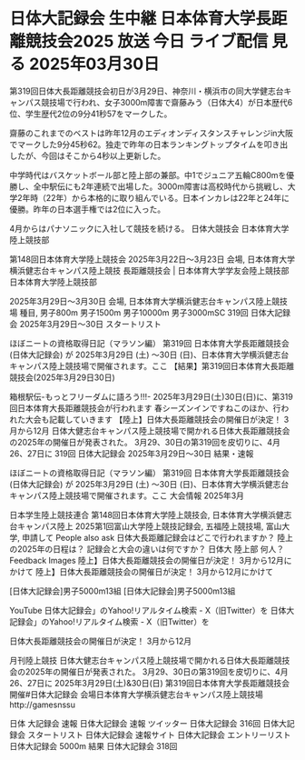 # 日体大記録会 生中継 日本体育大学長距離競技会2025 放送 今日 ライブ配信 見る 2025年03月30日

第319回日体大長距離競技会初日が3月29日、神奈川・横浜市の同大学健志台キャンパス競技場で行われ、女子3000m障害で齋藤みう（日体大4）が日本歴代6位、学生歴代2位の9分41秒57をマークした。

齋藤のこれまでのベストは昨年12月のエディオンディスタンスチャレンジin大阪でマークした9分45秒62。独走で昨年の日本ランキングトップタイムを叩き出したが、今回はそこから4秒以上更新した。

中学時代はバスケットボール部と陸上部の兼部。中1でジュニア五輪C800mを優勝し、全中駅伝にも2年連続で出場した。3000m障害は高校時代から挑戦し、大学2年時（22年）から本格的に取り組んでいる。日本インカレは22年と24年に優勝。昨年の日本選手権では2位に入った。

4月からはパナソニックに入社して競技を続ける。 日体大競技会 日本体育大学陸上競技部

第148回日本体育大学陸上競技会 2025年3月22日～3月23日 会場, 日本体育大学横浜健志台キャンパス陸上競技 長距離競技会 | 日本体育大学学友会陸上競技部 日本体育大学陸上競技部

2025年3月29日～3月30日 会場, 日本体育大学横浜健志台キャンパス陸上競技場 種目, 男子800m 男子1500m 男子10000m 男子3000mSC 319回 日体大記録会 2025年3月29日～30日 スタートリスト

ほぼニートの資格取得日記（マラソン編） 第319回 日本体育大学長距離競技会 (日体大記録会) が 2025年3月29日 (土) ～30日 (日)、日本体育大学横浜健志台キャンパス陸上競技場で開催されます。ここ 【結果】第319回日本体育大長距離競技会(2025年3月29日30日)

箱根駅伝-もっとフリーダムに語ろう!!!- 2025年3月29日(土)30日(日)に、第319回日本体育大長距離競技会が行われます 春シーズンインですねこのほか、行われた大会も記載していきます 【陸上】日体大長距離競技会の開催日が決定！ 3月から12月 日体大健志台キャンパス陸上競技場で開かれる日体大長距離競技会の2025年の開催日が発表された。 3月29、30日の第319回を皮切りに、4月26、27日に 319回 日体大記録会 2025年3月29日～30日 結果・速報

ほぼニートの資格取得日記（マラソン編） 第319回 日本体育大学長距離競技会 (日体大記録会) が 2025年3月29日 (土) ～30日 (日)、日本体育大学横浜健志台キャンパス陸上競技場で開催されます。ここ 大会情報 2025年3月

日本学生陸上競技連合 第148回日本体育大学陸上競技会, 日本体育大学横浜健志台キャンパス陸上 2025第1回富山大学陸上競技記録会, 五福陸上競技場, 富山大学, 申請して People also ask 日体大長距離記録会はどこで行われますか？ 陸上の2025年の日程は？ 記録会と大会の違いは何ですか？ 日体大 陸上部 何人？ Feedback Images 陸上】日体大長距離競技会の開催日が決定！ 3月から12月にかけて 陸上】日体大長距離競技会の開催日が決定！ 3月から12月にかけて

[日体大記録会]男子5000m13組 [日体大記録会]男子5000m13組

YouTube 日体大記録会」のYahoo!リアルタイム検索 - X（旧Twitter）を 日体大記録会」のYahoo!リアルタイム検索 - X（旧Twitter）を

日体大長距離競技会の開催日が決定！ 3月から12月

月刊陸上競技 日体大健志台キャンパス陸上競技場で開かれる日体大長距離競技会の2025年の開催日が発表された。 3月29、30日の第319回を皮切りに、4月26、27日に 2025年3月29日(土)&30日(日) 第319回日本体育大学長距離競技会 開催#日体大記録会 会場日本体育大学横浜健志台キャンパス陸上競技場http://gamesnssu

日体 大記録会 速報 日体大記録会 速報 ツイッター 日体大記録会 316回 日体大記録会 スタートリスト 日体大記録会 速報サイト 日体大記録会 エントリーリスト 日体大記録会 5000m 結果 日体大記録会 318回